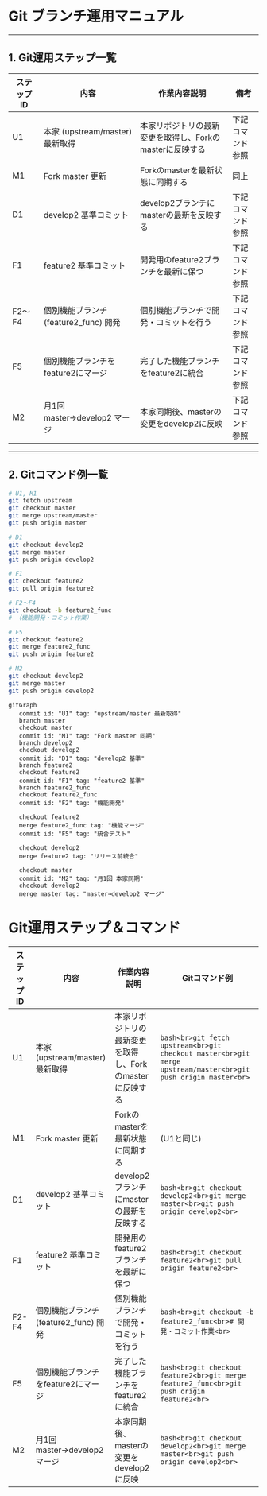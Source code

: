 # Git ブランチ運用マニュアル

---

## 1. Git運用ステップ一覧

| ステップID | 内容                           | 作業内容説明                        | 備考                   |
|------------|------------------------------|---------------------------------|------------------------|
| U1         | 本家 (upstream/master) 最新取得 | 本家リポジトリの最新変更を取得し、Forkのmasterに反映する | 下記コマンド参照        |
| M1         | Fork master 更新              | Forkのmasterを最新状態に同期する    | 同上                   |
| D1         | develop2 基準コミット         | develop2ブランチにmasterの最新を反映する | 下記コマンド参照        |
| F1         | feature2 基準コミット         | 開発用のfeature2ブランチを最新に保つ | 下記コマンド参照        |
| F2〜F4     | 個別機能ブランチ(feature2_func) 開発 | 個別機能ブランチで開発・コミットを行う | 下記コマンド参照        |
| F5         | 個別機能ブランチをfeature2にマージ | 完了した機能ブランチをfeature2に統合 | 下記コマンド参照        |
| M2         | 月1回 master→develop2 マージ | 本家同期後、masterの変更をdevelop2に反映 | 下記コマンド参照        |

---

## 2. Gitコマンド例一覧

```bash
# U1, M1
git fetch upstream
git checkout master
git merge upstream/master
git push origin master

# D1
git checkout develop2
git merge master
git push origin develop2

# F1
git checkout feature2
git pull origin feature2

# F2〜F4
git checkout -b feature2_func
# （機能開発・コミット作業）

# F5
git checkout feature2
git merge feature2_func
git push origin feature2

# M2
git checkout develop2
git merge master
git push origin develop2

```
```mermaid
gitGraph
   commit id: "U1" tag: "upstream/master 最新取得"
   branch master
   checkout master
   commit id: "M1" tag: "Fork master 同期"
   branch develop2
   checkout develop2
   commit id: "D1" tag: "develop2 基準"
   branch feature2
   checkout feature2
   commit id: "F1" tag: "feature2 基準"
   branch feature2_func
   checkout feature2_func
   commit id: "F2" tag: "機能開発"

   checkout feature2
   merge feature2_func tag: "機能マージ"
   commit id: "F5" tag: "統合テスト"

   checkout develop2
   merge feature2 tag: "リリース前統合"

   checkout master
   commit id: "M2" tag: "月1回 本家同期"
   checkout develop2
   merge master tag: "master→develop2 マージ"

```
# Git運用ステップ＆コマンド

| ステップID | 内容                               | 作業内容説明                           | Gitコマンド例                                                    |
|------------|----------------------------------|------------------------------------|-----------------------------------------------------------------|
| U1         | 本家 (upstream/master) 最新取得   | 本家リポジトリの最新変更を取得し、Forkのmasterに反映する | ```bash<br>git fetch upstream<br>git checkout master<br>git merge upstream/master<br>git push origin master<br>``` |
| M1         | Fork master 更新                  | Forkのmasterを最新状態に同期する        | (U1と同じ)                                                      |
| D1         | develop2 基準コミット             | develop2ブランチにmasterの最新を反映する | ```bash<br>git checkout develop2<br>git merge master<br>git push origin develop2<br>```       |
| F1         | feature2 基準コミット             | 開発用のfeature2ブランチを最新に保つ     | ```bash<br>git checkout feature2<br>git pull origin feature2<br>```                          |
| F2-F4      | 個別機能ブランチ(feature2_func) 開発 | 個別機能ブランチで開発・コミットを行う   | ```bash<br>git checkout -b feature2_func<br># 開発・コミット作業<br>```                    |
| F5         | 個別機能ブランチをfeature2にマージ | 完了した機能ブランチをfeature2に統合     | ```bash<br>git checkout feature2<br>git merge feature2_func<br>git push origin feature2<br>``` |
| M2         | 月1回 master→develop2 マージ     | 本家同期後、masterの変更をdevelop2に反映 | ```bash<br>git checkout develop2<br>git merge master<br>git push origin develop2<br>```      |


